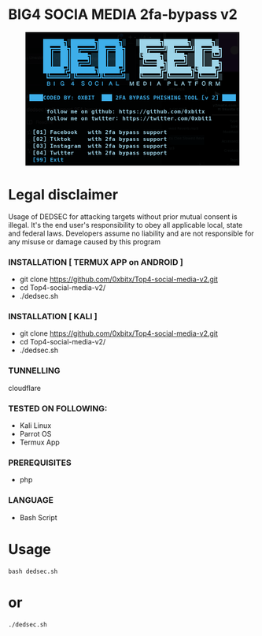 # BIG4 SOCIA MEDIA 2fa-bypass v2
<p align="center">
<img alt="DEDSEC SNIFFER TOOL" src="https://github.com/0xbitx/Top4-social-media-v2/blob/master/banner.png" style="max-width:100%;max-height:100%;" />
</p>

# Legal disclaimer

<p>
Usage of DEDSEC for attacking targets without prior mutual consent is illegal. It's the end user's responsibility to obey all applicable local, state and federal laws. Developers assume no liability and are not responsible for any misuse or damage caused by this program
</p>


### INSTALLATION [ TERMUX APP on ANDROID ]
* git clone https://github.com/0xbitx/Top4-social-media-v2.git
* cd Top4-social-media-v2/
* ./dedsec.sh

### INSTALLATION [ KALI ]
* git clone https://github.com/0xbitx/Top4-social-media-v2.git
* cd Top4-social-media-v2/
* ./dedsec.sh

### TUNNELLING 
cloudflare

### TESTED ON FOLLOWING:
* Kali Linux 
* Parrot OS 
* Termux App

### PREREQUISITES
* php

### LANGUAGE 
* Bash Script

# Usage
```
bash dedsec.sh
```
# or
```
./dedsec.sh
```
